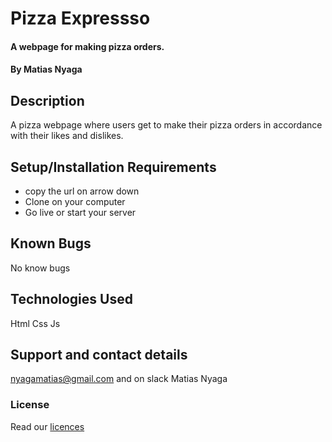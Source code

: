 # Pizza Expressso
#### A webpage for making pizza orders.
#### By **Matias Nyaga**
## Description
A pizza webpage where users get to make their pizza orders in accordance with their likes and dislikes. 
## Setup/Installation Requirements
- copy the url on arrow down
- Clone on your computer
- Go live or start your server
## Known Bugs
No know bugs
## Technologies Used
Html 
Css
Js
## Support and contact details
nyagamatias@gmail.com and on slack Matias Nyaga
### License
Read our [licences](./License)
